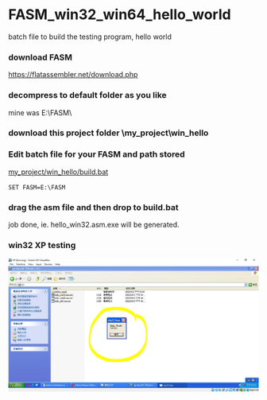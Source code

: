 # FASM_win32_win64_hello_world
batch file to build the testing program, hello world


### download FASM
https://flatassembler.net/download.php    

### decompress to default folder as you like
mine was E:\FASM\


### download this project folder \my_project\win_hello


### Edit batch file for your FASM and path stored  
[my_project/win_hello/build.bat](my_project/win_hello/build.bat)  
```
SET FASM=E:\FASM  
```

### drag the asm file and then drop to build.bat  
job done, ie. hello_win32.asm.exe will be generated.

### win32 XP testing
![my_project/win_hello/in32_test.JPG](my_project/win_hello/win32_test.JPG)



